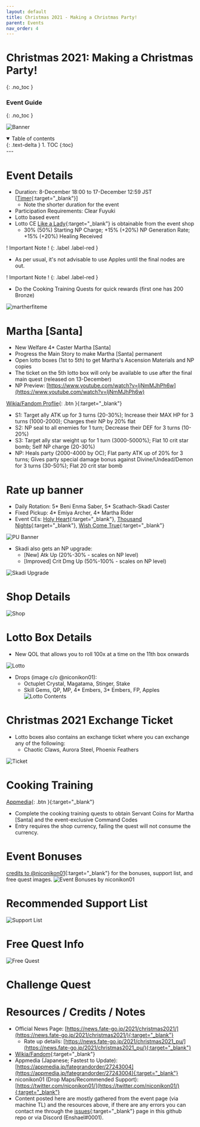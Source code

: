 ```yaml
---
layout: default
title: Christmas 2021 - Making a Christmas Party!
parent: Events
nav_order: 4
---
```


# Christmas 2021: Making a Christmas Party!
{: .no_toc }
### Event Guide
{: .no_toc }

![Banner](https://news.fate-go.jp/wp-content/uploads/2021/christmas2021_xazek/top_banner.png)

<details open markdown="block">
  <summary>
    Table of contents
  </summary>
  {: .text-delta }
1. TOC
{:toc}
</details>
---

# Event Details
- Duration: 8-December 18:00 to 17-December 12:59 JST [[Timer](https://www.tickcounter.com/countdown/2926851/jp-christmas-2021-ends-in){:target="_blank"}]
  - Note the shorter duration for the event
- Participation Requirements: Clear Fuyuki
- Lotto based event
- Lotto CE [Like a Lady](https://fategrandorder.fandom.com/wiki/Like_a_Lady){:target="_blank"} is obtainable from the event shop
  - 30% (50%) Starting NP Charge; +15% (+20%) NP Generation Rate; +15% (+20%) Healing Received
  
! Important Note !
{: .label .label-red }
- As per usual, it's not advisable to use Apples until the final nodes are out.

! Important Note !
{: .label .label-red }
- Do the Cooking Training Quests for quick rewards (first one has 200 Bronze)

![martherfiteme](https://cdn.discordapp.com/emojis/738692670498668564.gif?size=96)

# Martha [Santa]
- New Welfare 4* Caster Martha [Santa]
- Progress the Main Story to make Martha [Santa] permanent
- Open lotto boxes (1st to 5th) to get Martha's Ascension Materials and NP copies
- The ticket on the 5th lotto box will only be available to use after the final main quest (released on 13-December)
- NP Preview: [https://www.youtube.com/watch?v=IjNmMJhPh6w](https://www.youtube.com/watch?v=IjNmMJhPh6w)

[Wikia/Fandom Proflie](https://fategrandorder.fandom.com/wiki/Martha_(Santa)){: .btn }{:target="_blank"}

- S1: Target ally ATK up for 3 turns (20-30%); Increase their MAX HP for 3 turns (1000-2000); Charges their NP by 20% flat
- S2: NP seal to all enemies for 1 turn; Decrease their DEF for 3 turns (10-20%)
- S3: Target ally star weight up for 1 turn (3000-5000%); Flat 10 crit star bomb; Self NP charge (20-30%)
- NP: Heals party (2000-4000 by OC); Flat party ATK up of 20% for 3 turns; Gives party special damage bonus against Divine/Undead/Demon for 3 turns (30-50%);
Flat 20 crit star bomb

# Rate up banner
- Daily Rotation: 5* Beni Enma Saber, 5* Scathach-Skadi Caster
- Fixed Pickup: 4* Emiya Archer, 4* Martha Rider
- Event CEs: [Holy Heart](https://fategrandorder.fandom.com/wiki/Holy_Heart){:target="_blank"}, [Thousand Nights](https://fategrandorder.fandom.com/wiki/Thousand_Nights){:target="_blank"}, [Wish Come True](https://fategrandorder.fandom.com/wiki/Wish_Come_True){:target="_blank"}

![PU Banner](https://news.fate-go.jp/wp-content/uploads/2021/christmas2021_pu_pkdsh/top_banner.png)

- Skadi also gets an NP upgrade:
  - [New] Atk Up (20%-30% - scales on NP level)
  - [Improved] Crit Dmg Up (50%-100% - scales on NP level)

![Skadi Upgrade](https://news.fate-go.jp/wp-content/uploads/2021/christmas2021_02_kbwdz/info_image_01.png)

# Shop Details
![Shop](https://news.fate-go.jp/wp-content/uploads/2021/christmas2021_xazek/info_proc_02.png)

# Lotto Box Details
- New QOL that allows you to roll 100x at a time on the 11th box onwards

![Lotto](https://news.fate-go.jp/wp-content/uploads/2021/christmas2021_xazek/info_image_03.png)  

- Drops (image c/o @niconikon01): 
  - Octuplet Crystal, Magatama, Stinger, Stake
  - Skill Gems, QP, MP, 4* Embers, 3* Embers, FP, Apples
![Lotto Contents](https://images-ext-1.discordapp.net/external/1w4AxwST-6eqtI7s9FYaDgETvHyJTZil1PJJmUfmJ8w/https/pbs.twimg.com/media/FGE4O4_VgAEoFBF.jpg%3Alarge?width=720&height=544)
  
# Christmas 2021 Exchange Ticket
- Lotto boxes also contains an exchange ticket where you can exchange any of the following:
  - Chaotic Claws, Aurora Steel, Phoenix Feathers
  
![Ticket](https://news.fate-go.jp/wp-content/uploads/2021/christmas2021_xazek/info_item_06.png)

# Cooking Training
[Appmedia](https://appmedia.jp/fategrandorder/27248038){: .btn }{:target="_blank"}
- Complete the cooking training quests to obtain Servant Coins for Martha [Santa] and the event-exclusive Command Codes
- Entry requires the shop currency, failing the quest will not consume the currency. 

# Event Bonuses
[credits to @niconikon01](https://twitter.com/niconikon01/status/1469960017898258435){:target="_blank"} for the bonuses, support list, and free quest images.
![Event Bonuses by niconikon01](https://pbs.twimg.com/media/FGJ88N9UUAMEQau?format=jpg&name=4096x4096)
# Recommended Support List
![Support List](https://pbs.twimg.com/media/FGZYky_UYAIyTJj?format=jpg&name=large)
# Free Quest Info
![Free Quest](https://pbs.twimg.com/media/FGZYgqqVkAE0_r6?format=jpg&name=4096x4096)

# Challenge Quest

# Resources / Credits / Notes

- Official News Page: [https://news.fate-go.jp/2021/christmas2021/](https://news.fate-go.jp/2021/christmas2021/){:target="_blank"}
    - Rate up details: [https://news.fate-go.jp/2021/christmas2021_pu/](https://news.fate-go.jp/2021/christmas2021_pu/){:target="_blank"}
- [Wikia/Fandom](https://fategrandorder.fandom.com/wiki/Christmas_2021){:target="_blank"}
- Appmedia (Japanese; Fastest to Update): [https://appmedia.jp/fategrandorder/27243004](https://appmedia.jp/fategrandorder/27243004){:target="_blank"}
- niconikon01 (Drop Maps/Recommended Support): [https://twitter.com/niconikon01/](https://twitter.com/niconikon01/){:target="_blank"}
- Content posted here are mostly gathered from the event page (via machine TL) and the resources above, if there are any errors you can contact me through the [issues](https://github.com/enshael/fgo-guides/issues){:target="_blank"} page in this github repo or via Discord (Enshael#0001).